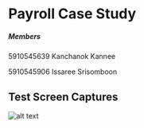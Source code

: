 # Payroll Case Study

##### Members

5910545639 Kanchanok Kannee

5910545906 Issaree Srisomboon

## Test Screen Captures

![alt text](https://serving.photos.photobox.com/59257909b2a8344911819d1a68b9b4564943c5e684d7218fc9771f74a99a7c8780c25a96.jpg)